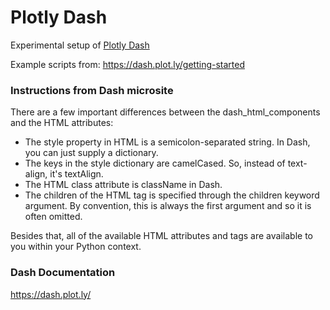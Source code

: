 # Plotly Dash

Experimental setup of [Plotly Dash](https://dash.plot.ly/)

Example scripts from: https://dash.plot.ly/getting-started

### Instructions from Dash microsite

There are a few important differences between the dash_html_components and the HTML attributes:

* The style property in HTML is a semicolon-separated string. In Dash, you can just supply a dictionary.
* The keys in the style dictionary are camelCased. So, instead of text-align, it's textAlign.
* The HTML class attribute is className in Dash.
* The children of the HTML tag is specified through the children keyword argument. By convention, this is always the first argument and so it is often omitted.

Besides that, all of the available HTML attributes and tags are available to you within your Python context.

### Dash Documentation

https://dash.plot.ly/

